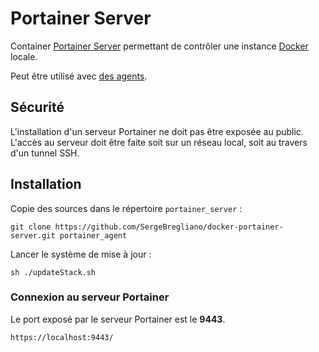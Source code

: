 # Portainer Server

Container [Portainer Server](https://www.portainer.io/) permettant de contrôler une instance [Docker](https://www.docker.com/) locale.

Peut être utilisé avec [des agents](https://github.com/SergeBregliano/docker-portainer-agent).

## Sécurité

L'installation d'un serveur Portainer ne doit pas être exposée au public. L'accès au serveur doit être faite soit sur un réseau local, soit au travers d'un tunnel SSH.

## Installation

Copie des sources dans le répertoire ``portainer_server`` :

```shell
git clone https://github.com/SergeBregliano/docker-portainer-server.git portainer_agent
```

Lancer le système de mise à jour :

```shell
sh ./updateStack.sh
```

### Connexion au serveur Portainer

Le port exposé par le serveur Portainer est le **9443**.

```http
https://localhost:9443/
```


